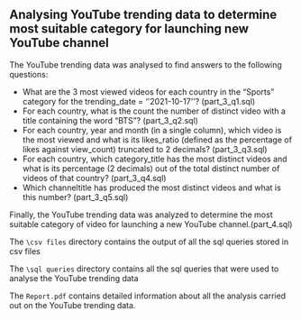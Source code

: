 ## Analysing YouTube trending data to determine most suitable category for launching new YouTube channel


The YouTube trending data was analysed to find answers to the following questions:
- What are the 3 most viewed videos for each country in the “Sports” category for the trending_date = ‘'2021-10-17'’? (part_3_q1.sql)
- For each country, what is the count the number of distinct video with a title containing the word “BTS”? (part_3_q2.sql)
- For each country, year and month (in a single column), which video is the most viewed and what is its likes_ratio (defined as the percentage of likes against view_count) truncated to 2 decimals? (part_3_q3.sql)
- For each country, which category_title has the most distinct videos and what is its percentage (2 decimals) out of the total distinct number of videos of that country? (part_3_q4.sql)
- Which channeltitle has produced the most distinct videos and what is this number? (part_3_q5.sql)

Finally, the YouTube trending data was analyzed to determine the most suitable category of video for launching a new YouTube channel.(part_4.sql)

The `\csv files` directory contains the output of all the sql queries stored in csv files

The `\sql queries` directory contains all the sql queries that were used to analyse the YouTube trending data

The `Report.pdf` contains detailed information about all the analysis carried out on the YouTube trending data. 
